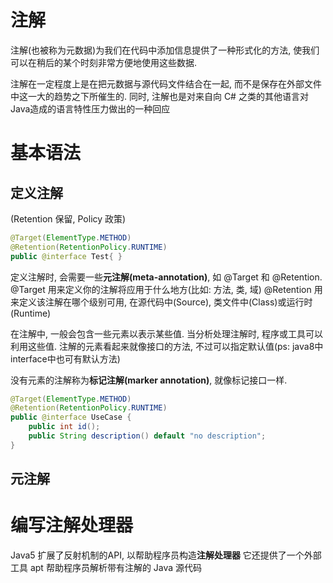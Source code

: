 # 注解
注解(也被称为元数据)为我们在代码中添加信息提供了一种形式化的方法,
使我们可以在稍后的某个时刻非常方便地使用这些数据.

注解在一定程度上是在把元数据与源代码文件结合在一起,
而不是保存在外部文件中这一大的趋势之下所催生的.
同时, 注解也是对来自向 C# 之类的其他语言对Java造成的语言特性压力做出的一种回应

# 基本语法

## 定义注解
(Retention 保留, Policy 政策)
```java
@Target(ElementType.METHOD)
@Retention(RetentionPolicy.RUNTIME)
public @interface Test{ }
```

定义注解时, 会需要一些**元注解(meta-annotation)**, 如 @Target 和 @Retention.
@Target 用来定义你的注解将应用于什么地方(比如: 方法, 类, 域)
@Retention 用来定义该注解在哪个级别可用, 在源代码中(Source), 类文件中(Class)或运行时(Runtime)

在注解中, 一般会包含一些元素以表示某些值. 当分析处理注解时, 程序或工具可以利用这些值.
注解的元素看起来就像接口的方法, 不过可以指定默认值(ps: java8中interface中也可有默认方法)

没有元素的注解称为**标记注解(marker annotation)**, 就像标记接口一样.

```java
@Target(ElementType.METHOD)
@Retention(RetentionPolicy.RUNTIME)
public @interface UseCase {
    public int id();
    public String description() default "no description";
}
```

## 元注解

# 编写注解处理器

Java5 扩展了反射机制的API, 以帮助程序员构造**注解处理器**
它还提供了一个外部工具 apt 帮助程序员解析带有注解的 Java 源代码


